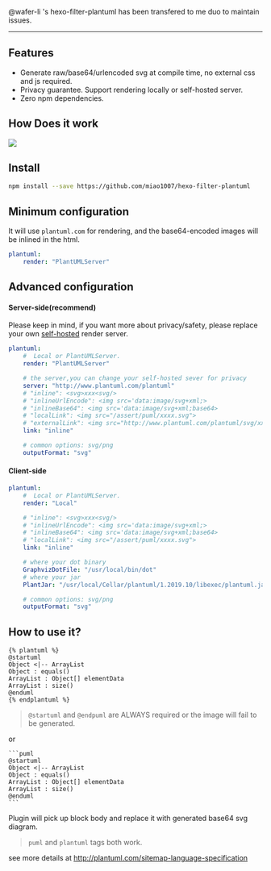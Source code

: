 

@wafer-li 's hexo-filter-plantuml has been transfered to me duo to maintain issues.


------


## Features

* Generate raw/base64/urlencoded svg at compile time, no external css and js required.
* Privacy guarantee. Support rendering locally or self-hosted server.
* Zero npm dependencies.

## How Does it work

<img src="http://www.plantuml.com/plantuml/png/JOuxpi9038JxFSMK_rzmWHGe5L0a4WA1Q2F52fOsDZXUoF79YeUs7FkRHprvPvx667OqArPhx6CQM2fiD4c_g4xyr3QOt5W6t9CwuSb-nIsxtdJs7KXwoaprOQSWcTK7MVdi5VPLuNSlcu_dxT-bRVwBy3ok0aja8QY1PYUJBeB78THBoBBb1G00"/>


## Install

```sh
npm install --save https://github.com/miao1007/hexo-filter-plantuml
```

## Minimum configuration

It will use `plantuml.com` for rendering, and the base64-encoded images will be inlined in the html.

```yaml
plantuml:
    render: "PlantUMLServer"
```

## Advanced configuration

#### Server-side(recommend)

Please keep in mind, if you want more about privacy/safety, please replace your own [self-hosted](https://github.com/plantuml/plantuml-server) render server.

```yaml
plantuml:
    #  Local or PlantUMLServer.
    render: "PlantUMLServer"

    # the server,you can change your self-hosted sever for privacy
    server: "http://www.plantuml.com/plantuml"
    # "inline": <svg>xxx<svg/>
    # "inlineUrlEncode": <img src='data:image/svg+xml;> 
    # "inlineBase64": <img src='data:image/svg+xml;base64> 
    # "localLink": <img src="/assert/puml/xxxx.svg">
    # "externalLink": <img src="http://www.plantuml.com/plantuml/svg/xxx">
    link: "inline"

    # common options: svg/png
    outputFormat: "svg"
```

#### Client-side

```yaml
plantuml:
    #  Local or PlantUMLServer.
    render: "Local"

    # "inline": <svg>xxx<svg/>
    # "inlineUrlEncode": <img src='data:image/svg+xml;> 
    # "inlineBase64": <img src='data:image/svg+xml;base64> 
    # "localLink": <img src="/assert/puml/xxxx.svg">
    link: "inline"

    # where your dot binary
    GraphvizDotFile: "/usr/local/bin/dot"
    # where your jar
    PlantJar: "/usr/local/Cellar/plantuml/1.2019.10/libexec/plantuml.jar"

    # common options: svg/png
    outputFormat: "svg"
```



## How to use it?

```
{% plantuml %}
@startuml
Object <|-- ArrayList
Object : equals()
ArrayList : Object[] elementData
ArrayList : size()
@enduml
{% endplantuml %}
```

> `@startuml` and `@endpuml` are ALWAYS required or the image will fail to be generated.

or

```
​```puml
@startuml
Object <|-- ArrayList
Object : equals()
ArrayList : Object[] elementData
ArrayList : size()
@enduml
​```
```

Plugin will pick up block body and replace it with generated base64 svg diagram.

> `puml` and `plantuml` tags both work.

see more details at <http://plantuml.com/sitemap-language-specification>